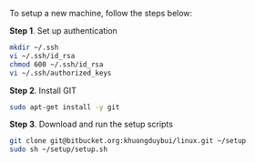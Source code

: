 To setup a new machine, follow the steps below:

__Step 1__. Set up authentication
```sh
mkdir ~/.ssh
vi ~/.ssh/id_rsa
chmod 600 ~/.ssh/id_rsa
vi ~/.ssh/authorized_keys
```

__Step 2__. Install GIT
```sh
sudo apt-get install -y git
```

__Step 3__. Download and run the setup scripts
```sh
git clone git@bitbucket.org:khuongduybui/linux.git ~/setup
sudo sh ~/setup/setup.sh
```
